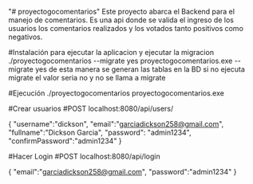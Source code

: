 "# proyectogocomentarios"
Este proyecto abarca el Backend para el manejo de comentarios. Es una api  donde se valida el ingreso de  los usuarios los comentarios realizados y los votados tanto positivos como negativos.

#Instalación
para ejecutar la aplicacion y ejecutar la migracion
./proyectogocomentarios --migrate yes
proyectogocomentarios.exe --migrate yes
de esta manera se generan las tablas en la BD
si no ejecuta migrate el valor seria no y no se llama a migrate

#Ejecución
./proyectogocomentarios
proyectogocomentarios.exe 


#Crear usuarios
#POST
localhost:8080/api/users/

{
"username":"dickson",
"email":"garciadickson258@gmail.com",
"fullname":"Dickson Garcia",
"password": "admin1234",
"confirmPassword":"admin1234"
}

#Hacer Login
#POST
localhost:8080/api/login

{
"email":"garciadickson258@gmail.com",
"password":"admin1234"
}
